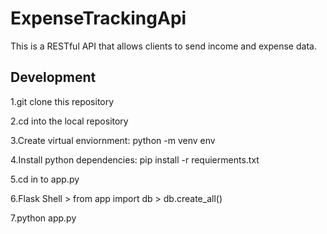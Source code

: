 # ExpenseTrackingApi
This is a RESTful API that allows clients to send income and expense data. 

## Development

1.git clone this repository

2.cd into the local repository

3.Create virtual enviornment: python -m venv env

4.Install python dependencies: pip install -r requierments.txt

5.cd in to app.py

6.Flask Shell > from app import db > db.create_all()

7.python app.py


